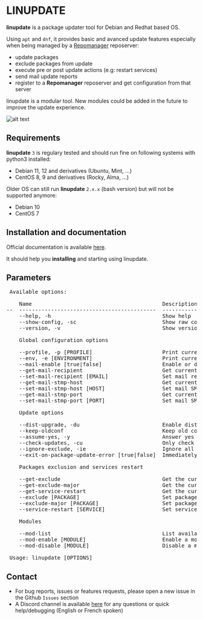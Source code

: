 
<h1>LINUPDATE</h1>

**linupdate** is a package updater tool for Debian and Redhat based OS.

Using ``apt`` and ``dnf``, it provides basic and avanced update features especially when being managed by a <a href="https://github.com/lbr38/repomanager">Repomanager</a> reposerver:
- update packages
- exclude packages from update
- execute pre or post update actions (e.g: restart services)
- send mail update reports
- register to a **Repomanager** reposerver and get configuration from that server

linupdate is a modular tool. New modules could be added in the future to improve the update experience.

![alt text](https://github.com/user-attachments/assets/a028db13-d7ef-4b1c-9d01-3fd40b0e538e)

<h2>Requirements</h2>

**linupdate** ``3`` is regulary tested and should run fine on following systems with python3 installed:

- Debian 11, 12 and derivatives (Ubuntu, Mint, ...)
- CentOS 8, 9 and derivatives (Rocky, Alma, ...)

Older OS can still run **linupdate** ``2.x.x`` (bash version) but will not be supported anymore:

- Debian 10
- CentOS 7

<h2>Installation and documentation</h2>

Official documentation is available <a href="https://github.com/lbr38/linupdate/wiki">here</a>.

It should help you **installing** and starting using linupdate.


<h2>Parameters</h2>

<pre>
 Available options:

    Name                                         Description
--  -------------------------------------------  -----------------------------------------------------------------------------------------------------------------------------------------------------------------------------------------------
    --help, -h                                   Show help
    --show-config, -sc                           Show raw configuration
    --version, -v                                Show version
    
    Global configuration options
    
    --profile, -p [PROFILE]                      Print current profile or set profile
    --env, -e [ENVIRONMENT]                      Print current environment or set environment
    --mail-enable [true|false]                   Enable or disable mail reports
    --get-mail-recipient                         Get current mail recipient(s)
    --set-mail-recipient [EMAIL]                 Set mail recipient(s) (separated by commas)
    --get-mail-stmp-host                         Get current mail SMTP host
    --set-mail-stmp-host [HOST]                  Set mail SMTP host
    --get-mail-stmp-port                         Get current mail SMTP port
    --set-mail-stmp-port [PORT]                  Set mail SMTP port
    
    Update options
    
    --dist-upgrade, -du                          Enable distribution upgrade when updating packages (Debian based OS only)
    --keep-oldconf                               Keep old configuration files when updating packages (Debian based OS only)
    --assume-yes, -y                             Answer yes to all questions
    --check-updates, -cu                         Only check for updates and exit
    --ignore-exclude, -ie                        Ignore all package exclusions
    --exit-on-package-update-error [true|false]  Immediately exit if an error occurs during package update and do not update the remaining packages
    
    Packages exclusion and services restart
    
    --get-exclude                                Get the current list of packages to exclude from update
    --get-exclude-major                          Get the current list of packages to exclude from update (if package has a major version update)
    --get-service-restart                        Get the current list of services to restart after package update
    --exclude [PACKAGE]                          Set packages to exclude from update (separated by commas)
    --exclude-major [PACKAGE]                    Set packages to exclude from update (if package has a major version update) (separated by commas)
    --service-restart [SERVICE]                  Set services to restart after package update (separated by commas)
    
    Modules
    
    --mod-list                                   List available modules
    --mod-enable [MODULE]                        Enable a module
    --mod-disable [MODULE]                       Disable a module

 Usage: linupdate [OPTIONS]
</pre>

<h2>Contact</h2>

- For bug reports, issues or features requests, please open a new issue in the Github ``Issues`` section
- A Discord channel is available <a href="https://discord.gg/Vz9XKQxa">here</a> for any questions or quick help/debugging (English or French spoken)
